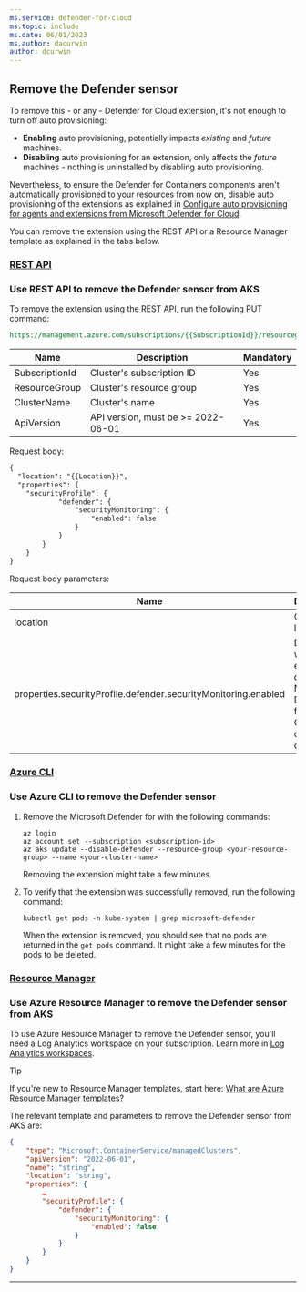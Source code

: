 ```yaml
---
ms.service: defender-for-cloud
ms.topic: include
ms.date: 06/01/2023
ms.author: dacurwin
author: dcurwin
---
```

## Remove the Defender sensor

To remove this - or any - Defender for Cloud extension, it's not enough to turn off auto provisioning:

- **Enabling** auto provisioning, potentially impacts *existing* and *future* machines.
- **Disabling** auto provisioning for an extension, only affects the *future* machines - nothing is uninstalled by disabling auto provisioning.

Nevertheless, to ensure the Defender for Containers components aren't automatically provisioned to your resources from now on, disable auto provisioning of the extensions as explained in [Configure auto provisioning for agents and extensions from Microsoft Defender for Cloud](../monitoring-components.md).

You can remove the extension using the REST API or a Resource Manager template as explained in the tabs below.

### [**REST API**](#tab/aks-removeprofile-api)

### Use REST API to remove the Defender sensor from AKS

To remove the extension using the REST API, run the following PUT command:

```rest
https://management.azure.com/subscriptions/{{SubscriptionId}}/resourcegroups/{{ResourceGroup}}/providers/Microsoft.ContainerService/managedClusters/{{ClusterName}}?api-version={{ApiVersion}}
```

| Name           | Description                        | Mandatory |
|----------------|------------------------------------|-----------|
| SubscriptionId | Cluster's subscription ID          | Yes       |
| ResourceGroup  | Cluster's resource group           | Yes       |
| ClusterName    | Cluster's name                     | Yes       |
| ApiVersion     | API version, must be >= 2022-06-01 | Yes       |

Request body:

```rest
{
  "location": "{{Location}}",
  "properties": {
    "securityProfile": {
            "defender": {
                "securityMonitoring": {
                    "enabled": false
                }
            }
        }
    }
}
```

Request body parameters:

| Name | Description | Mandatory |
|--|--|--|
| location | Cluster's location | Yes |
| properties.securityProfile.defender.securityMonitoring.enabled | Determines whether to enable or disable Microsoft Defender for Containers on the cluster | Yes |

### [**Azure CLI**](#tab/k8s-remove-cli)

### Use Azure CLI to remove the Defender sensor

1. Remove the Microsoft Defender for  with the following commands:

    ```azurecli
    az login
    az account set --subscription <subscription-id>
    az aks update --disable-defender --resource-group <your-resource-group> --name <your-cluster-name>
    ```

    Removing the extension might take a few minutes.

1. To verify that the extension was successfully removed, run the following command:

    ```console
    kubectl get pods -n kube-system | grep microsoft-defender
    ```

    When the extension is removed, you should see that no pods are returned in the `get pods` command. It might take a few minutes for the pods to be deleted.

### [**Resource Manager**](#tab/aks-removeprofile-resource-manager)

### Use Azure Resource Manager to remove the Defender sensor from AKS

To use Azure Resource Manager to remove the Defender sensor, you'll need a Log Analytics workspace on your subscription. Learn more in [Log Analytics workspaces](../../azure-monitor/logs/log-analytics-workspace-overview.md).

> [!TIP]
> If you're new to Resource Manager templates, start here: [What are Azure Resource Manager templates?](../../azure-resource-manager/templates/overview.md)

The relevant template and parameters to remove the Defender sensor from AKS are:

```json
{ 
    "type": "Microsoft.ContainerService/managedClusters", 
    "apiVersion": "2022-06-01", 
    "name": "string", 
    "location": "string",
    "properties": {
        …
        "securityProfile": { 
            "defender": { 
                "securityMonitoring": {
                    "enabled": false
                }
            }
        }
    }
}
```

---
